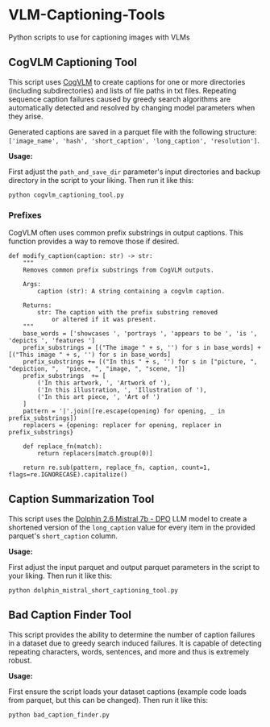 # VLM-Captioning-Tools
Python scripts to use for captioning images with VLMs

## CogVLM Captioning Tool

This script uses [CogVLM](https://github.com/THUDM/CogVLM) to create captions for one or more directories (including subdirectories) and lists of file paths in txt files.
Repeating sequence caption failures caused by greedy search algorithms are automatically detected and resolved by changing model parameters when they arise.

Generated captions are saved in a parquet file with the following structure: `['image_name', 'hash', 'short_caption', 'long_caption', 'resolution']`.

**Usage:**

First adjust the `path_and_save_dir` parameter's input directories and backup directory in the script to your liking. Then run it like this:

```
python cogvlm_captioning_tool.py
```

### Prefixes

CogVLM often uses common prefix substrings in output captions. This function provides a way to remove those if desired.

```
def modify_caption(caption: str) -> str:
    """
    Removes common prefix substrings from CogVLM outputs.

    Args:
        caption (str): A string containing a cogvlm caption.

    Returns:
        str: The caption with the prefix substring removed
            or altered if it was present.
    """
    base_words = ['showcases ', 'portrays ', 'appears to be ', 'is ', 'depicts ', 'features ']
    prefix_substrings = [("The image " + s, '') for s in base_words] + [("This image " + s, '') for s in base_words]
    prefix_substrings += [("In this " + s, '') for s in ["picture, ", "depiction, ",  "piece, ", "image, ", "scene, "]]
    prefix_substrings  += [
        ('In this artwork, ', 'Artwork of '),
        ('In this illustration, ', 'Illustration of '),
        ('In this art piece, ', 'Art of ')
    ]
    pattern = '|'.join([re.escape(opening) for opening, _ in prefix_substrings])
    replacers = {opening: replacer for opening, replacer in prefix_substrings}
    
    def replace_fn(match):
        return replacers[match.group(0)]
    
    return re.sub(pattern, replace_fn, caption, count=1, flags=re.IGNORECASE).capitalize()
```

## Caption Summarization Tool

This script uses the [Dolphin 2.6 Mistral 7b - DPO](https://huggingface.co/cognitivecomputations/dolphin-2.6-mistral-7b-dpo) LLM model to create a shortened version of the `long_caption` value for every item in the provided parquet's `short_caption` column. 

**Usage:**

First adjust the input parquet and output parquet parameters in the script to your liking. Then run it like this:

```
python dolphin_mistral_short_captioning_tool.py
```


## Bad Caption Finder Tool

This script provides the ability to determine the number of caption failures in a dataset due to greedy search induced failures. It is capable of detecting repeating characters, words, sentences, and more and thus is extremely robust.

**Usage:**

First ensure the script loads your dataset captions (example code loads from parquet, but this can be changed). Then run it like this:

```
python bad_caption_finder.py
```
